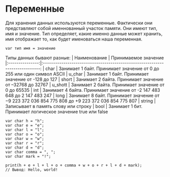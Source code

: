 # Переменные
Для хранения данных используются переменные. Фактически они представляют собой именнованный участок памяти. Они имеют тип, имя и значение.
Тип определяет, какие именно данные может хранить, 
имя отображает то, как будет именоваться наша переменная.

`var тип имя = значение`

Типы данных бывают разные:
| Наименование    | Принимаемое значение                                                         
|:---------------:|:----------------------------------------------------------------------------:
| char            | Занимает 1 байт. Принимает значение от 0 до 255 или один символ ASCII
| u_char          | Занимает 1 байт. Принимает значение от -128 до 127
| short           | Занимает 2 байта. Принимает значение от –32768 до 32767
| u_shott         | Занимает 2 байта. Принимает значение от 0 до 65535
| int             | Занимает 4 байта. Принимает значение от -2 147 483 648 до 2 147 483 247
| long            | Занимает 8 байт. Принимает значение от −9 223 372 036 854 775 808 до +9 223 372 036 854 775 807
| string          | Записывает в память слову или строку
| bool            | Занимает 1 бит. Принимает логическое значение true или false

```JS
var char h = "h";
var char e = "e";
var char l = "l";
var char o = "o";
var char w = "w";
var char r = "r";
var char d = "d";
var char comma = ", ";
var char mark = "!";

print(h + e + l + l + o + comma + w + o + r + l + d + mark);
// Вывод: Hello, world!
```
